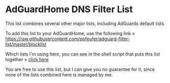 # AdGuardHome DNS Filter List

This list combines several other major lists, including AdGuards default lists.

To add this list to your AdGuardHome, use the following link » https://raw.githubusercontent.com/ppfeufer/adguard-filter-list/master/blocklist

Which lists I'm using here, you can see in the shell script that puts this list together » [click here](create-adguard-block.list.sh)

You are free to use this list, but I can give you no guarantee for it, since none of the lists combined here is managed by me.
